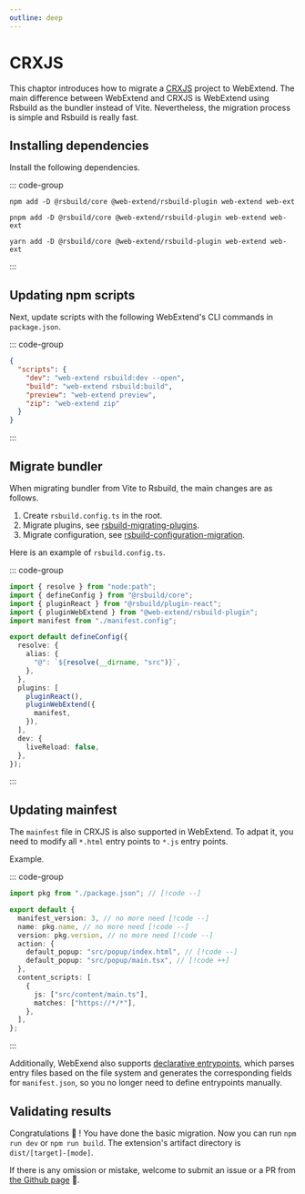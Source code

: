 ```yaml
---
outline: deep
---
```


# CRXJS

This chaptor introduces how to migrate a [CRXJS](https://crxjs.dev/vite-plugin) project to WebExtend. The main difference between WebExtend and CRXJS is WebExtend using Rsbuild as the bundler instead of Vite. Nevertheless, the migration process is simple and Rsbuild is really fast.

## Installing dependencies

Install the following dependencies.

::: code-group

```shell [npm]
npm add -D @rsbuild/core @web-extend/rsbuild-plugin web-extend web-ext
```

```shell [pnpm]
pnpm add -D @rsbuild/core @web-extend/rsbuild-plugin web-extend web-ext
```

```shell [yarn]
yarn add -D @rsbuild/core @web-extend/rsbuild-plugin web-extend web-ext
```

:::

## Updating npm scripts

Next, update scripts with the following WebExtend's CLI commands in `package.json`.

::: code-group

```json [package.json]
{
  "scripts": {
    "dev": "web-extend rsbuild:dev --open",
    "build": "web-extend rsbuild:build",
    "preview": "web-extend preview",
    "zip": "web-extend zip"
  }
}
```

:::

## Migrate bundler

When migrating bundler from Vite to Rsbuild, the main changes are as follows.

1. Create `rsbuild.config.ts` in the root.
2. Migrate plugins, see [rsbuild-migrating-plugins](https://rsbuild.dev/guide/migration/vite#migrating-plugins).
3. Migrate configuration, see [rsbuild-configuration-migration](https://rsbuild.dev/guide/migration/vite#configuration-migration).

Here is an example of `rsbuild.config.ts`.

::: code-group

```ts [rsbuild.config.ts]
import { resolve } from "node:path";
import { defineConfig } from "@rsbuild/core";
import { pluginReact } from "@rsbuild/plugin-react";
import { pluginWebExtend } from "@web-extend/rsbuild-plugin";
import manifest from "./manifest.config";

export default defineConfig({
  resolve: {
    alias: {
      "@": `${resolve(__dirname, "src")}`,
    },
  },
  plugins: [
    pluginReact(),
    pluginWebExtend({
      manifest,
    }),
  ],
  dev: {
    liveReload: false,
  },
});
```

:::

## Updating mainfest

The `mainfest` file in CRXJS is also supported in WebExtend. To adpat it, you need to modify all `*.html` entry points to `*.js` entry points.

Example.

::: code-group

```ts [manifest.config.ts]
import pkg from "./package.json"; // [!code --]

export default {
  manifest_version: 3, // no more need [!code --]
  name: pkg.name, // no more need [!code --]
  version: pkg.version, // no more need [!code --]
  action: {
    default_popup: "src/popup/index.html", // [!code --]
    default_popup: "src/popup/main.tsx", // [!code ++]
  },
  content_scripts: [
    {
      js: ["src/content/main.ts"],
      matches: ["https://*/*"],
    },
  ],
};
```

:::

Additionally, WebExend also supports [declarative entrypoints](../start/entrypoints.md), which parses entry files based on the file system and generates the corresponding fields for `manifest.json`, so you no longer need to define entrypoints manually.

## Validating results

Congratulations 🎉 ! You have done the basic migration. Now you can run `npm run dev` or `npm run build`. The extension's artifact directory is `dist/[target]-[mode]`.

If there is any omission or mistake, welcome to submit an issue or a PR from [the Github page](https://github.com/web-extend/web-extend) 🤝.
